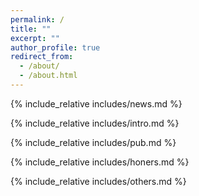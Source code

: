 ```yaml
---
permalink: /
title: ""
excerpt: ""
author_profile: true
redirect_from: 
  - /about/
  - /about.html
---
```


<span class='anchor' id='about-me'></span>


{% include_relative includes/news.md %}

{% include_relative includes/intro.md %}

{% include_relative includes/pub.md %}

{% include_relative includes/honers.md %}

{% include_relative includes/others.md %}